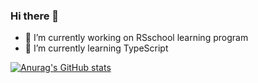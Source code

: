 ### Hi there 👋

- 🔭 I’m currently working on RSschool learning program
- 🌱 I’m currently learning TypeScript

[![Anurag's GitHub stats](https://github-readme-stats.vercel.app/api?username=S4mm4ael&show_icons=true&theme=radical)](https://github.com/anuraghazra/github-readme-stats)
